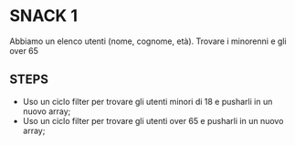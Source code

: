 SNACK 1
======

Abbiamo un elenco utenti (nome, cognome, età).
Trovare i minorenni e gli over 65

## STEPS

- Uso un ciclo filter per trovare gli utenti minori di 18 e pusharli in un nuovo array;
- Uso un ciclo filter per trovare gli utenti over 65 e pusharli in un nuovo array;